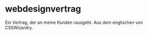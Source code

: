 webdesignvertrag
================

Ein Vertrag, der an meine Kunden rausgeht. Aus dem englischen von CSSWizardry. 
